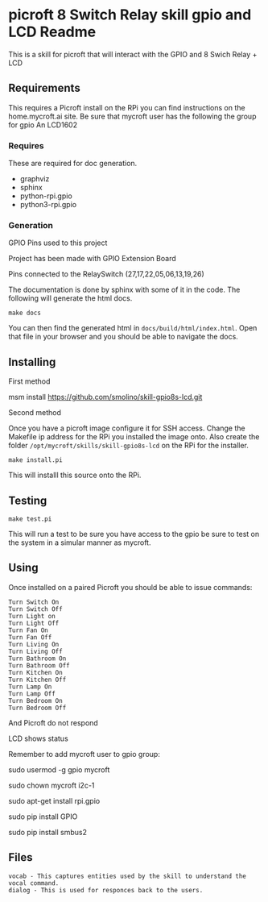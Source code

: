 # picroft 8 Switch Relay skill gpio and LCD Readme 

This is a skill for picroft that will interact with the GPIO and 8 Swich Relay + LCD

## Requirements

This requires a Picroft install on the RPi you can find instructions on the home.mycroft.ai site.
Be sure that mycroft user has the following the group for gpio
An LCD1602

### Requires

These are required for doc generation.

 - graphviz
 - sphinx
 - python-rpi.gpio
 - python3-rpi.gpio

### Generation

GPIO Pins used to this project

Project has been made with GPIO Extension Board

Pins connected to the RelaySwitch (27,17,22,05,06,13,19,26)

The documentation is done by sphinx with some of it in the code.  The following will generate the html docs.

```make docs```

You can then find the generated html in ```docs/build/html/index.html```.  Open that file in your browser and you should be able to navigate the docs.

## Installing
First method

msm install https://github.com/smolino/skill-gpio8s-lcd.git

Second method

Once you have a picroft image configure it for SSH access.  Change the Makefile ip address for the RPi you installed the image onto. Also create the folder ```/opt/mycroft/skills/skill-gpio8s-lcd``` on the RPi for the installer.

```make install.pi```

This will installl this source onto the RPi.

## Testing

```make test.pi```

This will run a test to be sure you have access to the gpio be sure to test on the system in a simular manner as mycroft.

## Using

Once installed on a paired Picroft you should be able to issue commands:

```
Turn Switch On
Turn Switch Off
Turn Light on
Turn Light Off
Turn Fan On
Turn Fan Off
Turn Living On
Turn Living Off
Turn Bathroom On
Turn Bathroom Off
Turn Kitchen On
Turn Kitchen Off
Turn Lamp On
Turn Lamp Off
Turn Bedroom On
Turn Bedroom Off
```

And Picroft do not respond

LCD shows status

Remember to add mycroft user to gpio group:

sudo usermod -g gpio mycroft

sudo chown mycroft i2c-1

sudo apt-get install rpi.gpio

sudo pip install GPIO

sudo pip install smbus2

## Files

    vocab - This captures entities used by the skill to understand the vocal command.
    dialog - This is used for responces back to the users.

